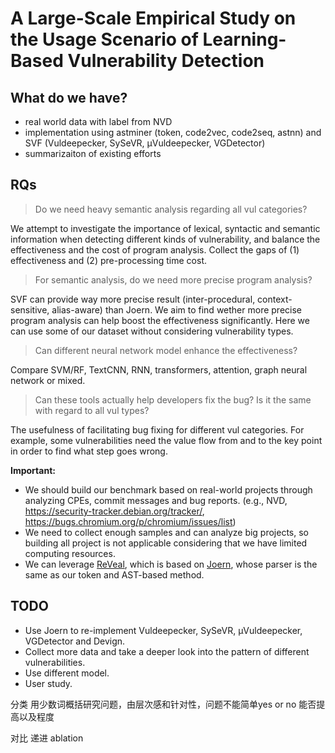 # A Large-Scale Empirical Study on the Usage Scenario of Learning-Based Vulnerability Detection

## What do we have?

- real world data with label from NVD
- implementation using astminer (token, code2vec, code2seq, astnn) and SVF (Vuldeepecker, SySeVR, μVuldeepecker, VGDetector)
- summarizaiton of existing efforts

## RQs

> Do we need heavy semantic analysis regarding all vul categories?

We attempt to investigate the importance of lexical, syntactic and semantic information when detecting different kinds of vulnerability, and balance the effectiveness and the cost of program analysis. Collect the gaps of (1) effectiveness and (2) pre-processing time cost.

> For semantic analysis, do we need more precise program analysis?

SVF can provide way more precise result (inter-procedural, context-sensitive, alias-aware) than Joern. We aim to find wether more precise program analysis can help boost the effectiveness significantly. Here we can use some of our dataset without considering vulnerability types.

> Can different neural network model enhance the effectiveness?

Compare SVM/RF, TextCNN, RNN, transformers, attention, graph neural network or mixed.

> Can these tools actually help developers fix the bug? Is it the same with regard to all vul types?

The usefulness of facilitating bug fixing for different vul categories. For example, some vulnerabilities need the value flow from and to the key point in order to find what step goes wrong.

**Important:**

- We should build our benchmark based on real-world projects through analyzing CPEs, commit messages and bug reports. (e.g., NVD, https://security-tracker.debian.org/tracker/, https://bugs.chromium.org/p/chromium/issues/list)
- We need to collect enough samples and can analyze big projects, so building all project is not applicable considering that we have limited computing resources.
- We can leverage [ReVeal](https://github.com/VulDetProject/ReVeal), which is based on [Joern](https://joern.io/), whose parser is the same as our token and AST-based method.

## TODO

- Use Joern to re-implement Vuldeepecker, SySeVR, μVuldeepecker, VGDetector and Devign.
- Collect more data and take a deeper look into the pattern of different vulnerabilities.
- Use different model.
- User study.


分类 用少数词概括研究问题，由层次感和针对性，问题不能简单yes or no
能否提高以及程度

对比 递进 ablation